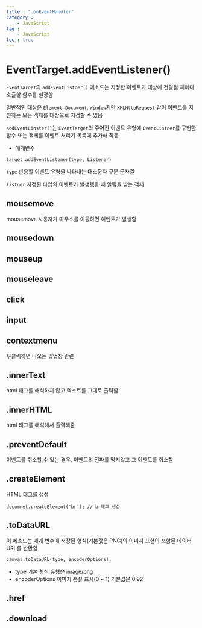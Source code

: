 ```yaml
---
title : ".onEventHandler"
category :
    - JavaScript
tag :
    - JavaScript
toc : true
---
```


# EventTarget.addEventListener()
`EventTarget`의 `addEventListner()` 메소드는 지정한 이벤트가 대상에 전달될 때마다 호출할 함수를 설정함

일반적인 대상은 `Element`, `Document`, `Window`지만 `XMLHttpRequest` 같이 이벤트를 지원하는 모든 객체를 대상으로 지정할 수 있음

`addEventLinster()`는 `EventTarget`의 주어진 이벤트 유형에 `EventListner`를 구현한 함수 또는 객체를 이벤트 처리기 목록에 추가해 작동

- 매개변수
```
target.addEventListener(type, Listener)
```

`type`
반응할 이벤트 유형을 나타내는 대소문자 구분 문자열

`listner`
지정된 타입의 이벤트가 발생했을 때 알림을 받는 객체

## mousemove
mousemove 사용자가 마우스를 이동하면 이벤트가 발생함

## mousedown


## mouseup


## mouseleave


## click


## input


## contextmenu
우클릭하면 나오는 팝업창 관련

## .innerText
html 태그를 해석하지 않고 텍스트를 그대로 출력함

## .innerHTML
html 태그를 해석해서 출력해줌

## .preventDefault
이벤트를 취소할 수 있는 경우, 이벤트의 전파를 막지않고 그 이벤트를 취소함

## .createElement
HTML 태그를 생성
```
documnet.createElement('br'); // br태그 생성
```

## .toDataURL
이 메소드는 매개 변수에 저장된 형식(기본값은 PNG)의 이미지 표현이 포함된 데이터 URL를 반환함
```
canvas.toDataURL(type, encoderOptions);
```

- type
    기본 형식 유형은 image/png
- encoderOptions
    이미지 품질 표시(0 ~ 1)
    기본값은 0.92
    
## .href


## .download

